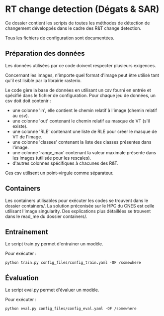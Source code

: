 # RT change detection (Dégats & SAR)

Ce dossier contient les scripts de toutes les méthodes de détection de changement développés dans le cadre des R&T change detection.

Tous les fichiers de configuration sont documentées.

## Préparation des données

Les données utilisées par ce code doivent respecter plusieurs exigences.

Concernant les images, n'importe quel format d'image peut être utilisé tant qu'il est lisible par la librairie rasterio.

Le code gère la base de données en utilisant un csv fourni en entrée et spécifié dans le fichier de configuration. Pour chaque jeu de données, un csv doit doit contenir :

- une colonne 'in', elle contient le chemin relatif à l'image (chemin relatif au csv).
- une colonne 'out' contenant le chemin relatif au masque de VT (s'il existe).
- une colonne 'RLE' contenant une liste de RLE pour créer le masque de VT de l'image.
- une colonne 'classes' contenant la liste des classes présentes dans l'image.
- une colonne 'range_max' contenant la valeur maximale présente dans les images (utilisée pour les rescales).
- d'autres colonnes spécifiques à chacunes des R&T.

Ces csv utilisent un point-virgule comme séparateur.

## Containers

Les containers utilisables pour exécuter les codes se trouvent dans le dossier containers/.
La solution préconisée sur le HPC du CNES est celle utilisant l'image singularity.
Des explications plus détaillées se trouvent dans le read_me du dossier containers/.


## Entrainement 

Le script train.py permet d'entrainer un modèle.

Pour exécuter :
```
python train.py config_files/config_train.yaml -OF /somewhere
```

## Évaluation 

Le script eval.py permet d'évaluer un modèle.

Pour exécuter :
```
python eval.py config_files/config_eval.yaml -OF /somewhere
```